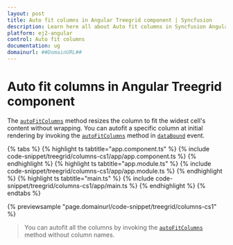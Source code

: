 ```yaml
---
layout: post
title: Auto fit columns in Angular Treegrid component | Syncfusion
description: Learn here all about Auto fit columns in Syncfusion Angular Treegrid component of Syncfusion Essential JS 2 and more.
platform: ej2-angular
control: Auto fit columns 
documentation: ug
domainurl: ##DomainURL##
---
```


# Auto fit columns in Angular Treegrid component

The [`autoFitColumns`](https://ej2.syncfusion.com/angular/documentation/api/treegrid/#autofitcolumns) method resizes the column to fit the widest cell's content without wrapping. You can autofit a specific column at initial rendering by invoking the [`autoFitColumns`](https://ej2.syncfusion.com/angular/documentation/api/treegrid/#autofitcolumns) method in [`dataBound`](https://ej2.syncfusion.com/angular/documentation/api/treegrid/#databound) event.

{% tabs %}
{% highlight ts tabtitle="app.component.ts" %}
{% include code-snippet/treegrid/columns-cs1/app/app.component.ts %}
{% endhighlight %}
{% highlight ts tabtitle="app.module.ts" %}
{% include code-snippet/treegrid/columns-cs1/app/app.module.ts %}
{% endhighlight %}
{% highlight ts tabtitle="main.ts" %}
{% include code-snippet/treegrid/columns-cs1/app/main.ts %}
{% endhighlight %}
{% endtabs %}
  
{% previewsample "page.domainurl/code-snippet/treegrid/columns-cs1" %}

> You can autofit all the columns by invoking the [`autoFitColumns`](https://ej2.syncfusion.com/angular/documentation/api/treegrid/column#autofitcolumns) method without column names.